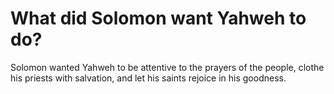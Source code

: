 # What did Solomon want Yahweh to do?

Solomon wanted Yahweh to be attentive to the prayers of the people, clothe his priests with salvation, and let his saints rejoice in his goodness.
